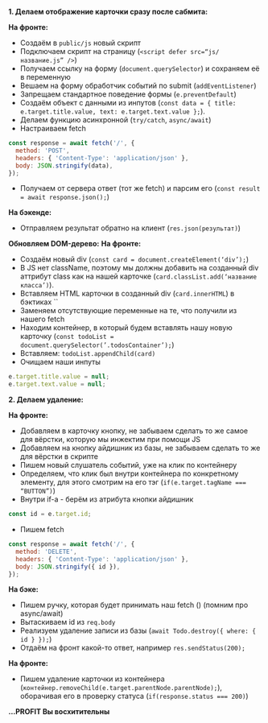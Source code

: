 **1. Делаем отображение карточки сразу после сабмита:**

**На фронте:**
- Создаём в `public/js` новый скрипт
- Подключаем скрипт на страницу (`<script defer src=“js/название.js” />`)
- Получаем ссылку на форму (`document.querySelector`) и сохраняем её в переменную
- Вешаем на форму обработчик событий по submit (`addEventListener`)
- Запрещаем стандартное поведение формы (`e.preventDefault`)
- Создаём объект с данными из инпутов (`const data = { title: e.target.title.value, text: e.target.text.value };`).
- Делаем функцию асинхронной (`try/catch`, `async/await`)
- Настраиваем fetch

```javascript
const response = await fetch('/', {
  method: 'POST',
  headers: { 'Content-Type': 'application/json' },
  body: JSON.stringify(data),
});
```

- Получаем от сервера ответ (тот же fetch) и парсим его (`const result = await response.json();`)

**На бэкенде:**
- Отправляем результат обратно на клиент (`res.json(результат)`)

**Обновляем DOM-дерево:**
**На фронте:**
- Создаём новый div (`const card = document.createElement(‘div’);`)
- В JS нет className, поэтому мы должны добавить на созданный div аттрибут class как на нашей карточке (`card.classList.add(‘название класса’)`).
- Вставляем HTML карточки в созданный div (`card.innerHTML`) в бэктиках ``
- Заменяем отсутствующие переменные на те, что получили из нашего fetch
- Находим контейнер, в который будем вставлять нашу новую карточку (`const todoList = document.querySelector(’.todosContainer’);`)
- Вставляем: `todoList.appendChild(card)`
- Очищаем наши инпуты

```javascript
e.target.title.value = null;
e.target.text.value = null;
```

**2. Делаем удаление:**

**На фронте:**
- Добавляем в карточку кнопку, не забываем сделать то же самое для вёрстки, которую мы инжектим при помощи JS
- Добавляем на кнопку айдишник из базы, не забываем сделать то же для вёрстки в скрипте
- Пишем новый слушатель событий, уже на клик по контейнеру
- Определяем, что клик был внутри контейнера по конкретному элементу, для этого смотрим на его тэг (`if(e.target.tagName === “BUTTON”)`)
- Внутри if-а - берём из атрибута кнопки айдишник

```javascript
const id = e.target.id;
```

- Пишем fetch

```javascript
const response = await fetch('/', {
  method: 'DELETE',
  headers: { 'Content-Type': 'application/json' },
  body: JSON.stringify({ id }),
});
```

**На бэке:**
- Пишем ручку, которая будет принимать наш fetch () (помним про async/await)
- Вытаскиваем id из `req.body`
- Реализуем удаление записи из базы (`await Todo.destroy({ where: { id } });`)
- Отдаём на фронт какой-то ответ, например `res.sendStatus(200);`

**На фронте:**
- Пишем удаление карточки из контейнера (`контейнер.removeChild(e.target.parentNode.parentNode);`), оборачивая его в проверку статуса (`if(response.status === 200)`)

**…PROFIT Вы восхитительны**